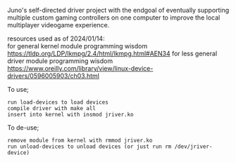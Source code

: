 Juno's self-directed driver project with the endgoal of eventually supporting multiple custom gaming controllers on one computer to improve the local multiplayer videogame experience.

resources used as of 2024/01/14: </br>
for general kernel module programming wisdom https://tldp.org/LDP/lkmpg/2.4/html/lkmpg.html#AEN34
for less general driver module programming wisdom https://www.oreilly.com/library/view/linux-device-drivers/0596005903/ch03.html

To use;

    run load-devices to load devices
    compile driver with make all
    insert into kernel with insmod jriver.ko

To de-use;

    remove module from kernel with rmmod jriver.ko
    run unload-devices to unload devices (or just run rm /dev/jriver-device)

